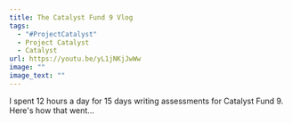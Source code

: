 ```yaml
---
title: The Catalyst Fund 9 Vlog
tags:
  - "#ProjectCatalyst"
  - Project Catalyst
  - Catalyst
url: https://youtu.be/yL1jNKjJwWw
image: ""
image_text: ""
---
```


I spent 12 hours a day for 15 days writing assessments for Catalyst Fund 9. Here's how that went...
